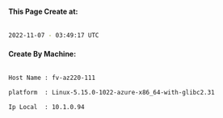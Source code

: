 
   
#### This Page Create at:

```bash

2022-11-07 - 03:49:17 UTC

```

#### Create By Machine:

```bash

Host Name : fv-az220-111

platform  : Linux-5.15.0-1022-azure-x86_64-with-glibc2.31

Ip Local  : 10.1.0.94

```

